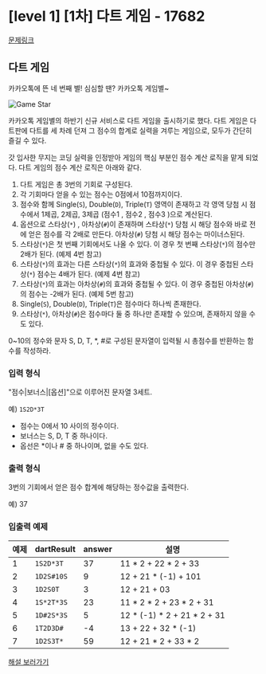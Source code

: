 
# [level 1] [1차] 다트 게임 - 17682
[문제링크](https://school.programmers.co.kr/learn/courses/30/lessons/17682)

다트 게임
-----


카카오톡에 뜬 네 번째 별! 심심할 땐? 카카오톡 게임별~


![Game Star](http://t1.kakaocdn.net/welcome2018/gamestar.png "게임별")


카카오톡 게임별의 하반기 신규 서비스로 다트 게임을 출시하기로 했다. 다트 게임은 다트판에 다트를 세 차례 던져 그 점수의 합계로 실력을 겨루는 게임으로, 모두가 간단히 즐길 수 있다.  

갓 입사한 무지는 코딩 실력을 인정받아 게임의 핵심 부분인 점수 계산 로직을 맡게 되었다. 다트 게임의 점수 계산 로직은 아래와 같다.


1. 다트 게임은 총 3번의 기회로 구성된다.
2. 각 기회마다 얻을 수 있는 점수는 0점에서 10점까지이다.
3. 점수와 함께 Single(`S`), Double(`D`), Triple(`T`) 영역이 존재하고 각 영역 당첨 시 점수에서 1제곱, 2제곱, 3제곱 (점수1 , 점수2 , 점수3 )으로 계산된다.
4. 옵션으로 스타상(`*`) , 아차상(`#`)이 존재하며 스타상(`*`) 당첨 시 해당 점수와 바로 전에 얻은 점수를 각 2배로 만든다. 아차상(`#`) 당첨 시 해당 점수는 마이너스된다.
5. 스타상(`*`)은 첫 번째 기회에서도 나올 수 있다. 이 경우 첫 번째 스타상(`*`)의 점수만 2배가 된다. (예제 4번 참고)
6. 스타상(`*`)의 효과는 다른 스타상(`*`)의 효과와 중첩될 수 있다. 이 경우 중첩된 스타상(`*`) 점수는 4배가 된다. (예제 4번 참고)
7. 스타상(`*`)의 효과는 아차상(`#`)의 효과와 중첩될 수 있다. 이 경우 중첩된 아차상(`#`)의 점수는 -2배가 된다. (예제 5번 참고)
8. Single(`S`), Double(`D`), Triple(`T`)은 점수마다 하나씩 존재한다.
9. 스타상(`*`), 아차상(`#`)은 점수마다 둘 중 하나만 존재할 수 있으며, 존재하지 않을 수도 있다.


0~10의 정수와 문자 S, D, T, \*, #로 구성된 문자열이 입력될 시 총점수를 반환하는 함수를 작성하라.


### 입력 형식


"점수|보너스|[옵션]"으로 이루어진 문자열 3세트.  

예) `1S2D*3T`


* 점수는 0에서 10 사이의 정수이다.
* 보너스는 S, D, T 중 하나이다.
* 옵선은 \*이나 # 중 하나이며, 없을 수도 있다.


### 출력 형식


3번의 기회에서 얻은 점수 합계에 해당하는 정수값을 출력한다.  

예) 37


### 입출력 예제




| 예제 | dartResult | answer | 설명 |
| --- | --- | --- | --- |
| 1 | `1S2D*3T` | 37 | 11 \* 2 + 22 \* 2 + 33 |
| 2 | `1D2S#10S` | 9 | 12 + 21 \* (-1) + 101 |
| 3 | `1D2S0T` | 3 | 12 + 21 + 03 |
| 4 | `1S*2T*3S` | 23 | 11 \* 2 \* 2 + 23 \* 2 + 31 |
| 5 | `1D#2S*3S` | 5 | 12 \* (-1) \* 2 + 21 \* 2 + 31 |
| 6 | `1T2D3D#` | -4 | 13 + 22 + 32 \* (-1) |
| 7 | `1D2S3T*` | 59 | 12 + 21 \* 2 + 33 \* 2 |


[해설 보러가기](http://tech.kakao.com/2017/09/27/kakao-blind-recruitment-round-1/)


